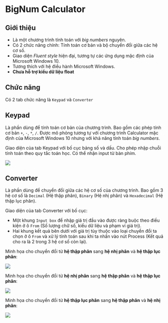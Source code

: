 # BigNum Calculator

## Giới thiệu
- Là một chương trình tính toán với *big numbers* nguyên.
- Có 2 chức năng chính: Tính toán cơ bản và bộ chuyển đổi giữa các hệ cơ số.
- Giao diện *Fluent style* hiện đại, tương tự các ứng dụng mặc định của Microsoft Windows 10.
- Tương thích với hệ điều hành Microsoft Windows.
- **Chưa hỗ trợ kiểu dữ liệu float**


## Chức năng
Có 2 tab chức năng là `Keypad` và `Converter`

## Keypad
Là phần dùng để tính toán cơ bản của chương trình. Bao gồm các phép tính cơ bản `+`, `-`, `*`, `/`. Được mô phỏng tương tự với chương trình Calculator mặc định của Microsoft Windows 10 nhưng với khả năng tính toán *big numbers*.

Giao diện của tab Keypad với bố cục bảng số và dấu. Cho phép nhập chuỗi tính toán theo quy tắc toán học. Có thể nhận input từ bàn phím. 

![](https://i.ibb.co/8Y4ZwmL/1.png)

## Converter
Là phần dùng để chuyển đổi giữa các hệ cơ số của chương trình. Bao gồm 3 hệ cơ số là `Decimal` (Hệ thập phân), `Binary` (Hệ nhị phân) và `Hexadecimal` (Hệ thập lục phân).

Giao diện của tab Converter với bố cục:
- Một khung `Input box` để nhập giá trị đầu vào được ràng buộc theo điều kiện ở ô `From` (Số lượng chữ số, kiểu dữ liệu và phạm vi giá trị). 
- Hai khung kết quả bên dưới với giá trị tùy thuộc vào loại chuyển đổi ta chọn ở ô `From` và xử lý tính toán sau khi ta nhấn vào nút Process (Kết quả cho ra là 2 trong 3 hệ cơ số còn lại).

Minh họa cho chuyển đổi từ **hệ thập phân** sang **hệ nhị phân** và **hệ thập lục phân**:

![](https://i.ibb.co/3MMsFLv/2.png)

Minh họa cho chuyển đổi từ **hệ nhị phân** sang **hệ thập phân** và **hệ thập lục phân**:

![](https://i.ibb.co/y0F73CC/3.png)

Minh họa cho chuyển đổi từ **hệ thập lục phân** sang **hệ thập phân** và **hệ nhị phân**:

![](https://i.ibb.co/5n2rnDr/4.png)
